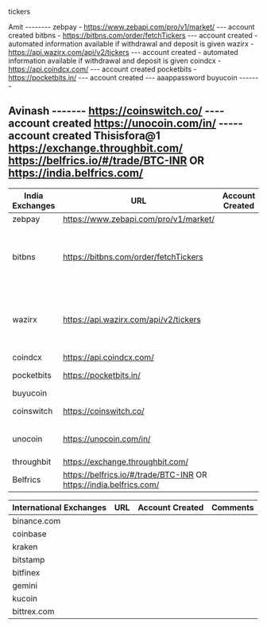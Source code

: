 tickers

Amit --------
zebpay - https://www.zebapi.com/pro/v1/market/  --- account created
bitbns - https://bitbns.com/order/fetchTickers   --- account created - automated information available if withdrawal and deposit is given
wazirx - https://api.wazirx.com/api/v2/tickers   --- account created - automated information available if withdrawal and deposit is given
coindcx - https://api.coindcx.com/   --- account created
pocketbits - https://pocketbits.in/  --- account created --- aaappassword
buyucoin -------

Avinash -------
https://coinswitch.co/  ----account created
https://unocoin.com/in/ ----- account created Thisisfora@1
https://exchange.throughbit.com/
https://belfrics.io/#/trade/BTC-INR OR https://india.belfrics.com/
-------



| India Exchanges  | URL | Account Created | Comments |
| ------------- | ------------- | ------------- | ------------- | 
| zebpay | https://www.zebapi.com/pro/v1/market/ |  | |
| bitbns |  https://bitbns.com/order/fetchTickers | | automated information available if withdrawal and deposit is given |
| wazirx | https://api.wazirx.com/api/v2/tickers | | automated information available if withdrawal and deposit is given |
| coindcx | https://api.coindcx.com/ | | |
| pocketbits | https://pocketbits.in/ | | aaap password |
| buyucoin |                          | | |
| coinswitch | https://coinswitch.co/ | | account created |
| unocoin | https://unocoin.com/in/ | | account created Thisisfora@1 |
| throughbit | https://exchange.throughbit.com/ | | |
| Belfrics | https://belfrics.io/#/trade/BTC-INR OR https://india.belfrics.com/ | | |


| International Exchanges  | URL | Account Created | Comments |
| ------------- | ------------- | ------------- | ------------- | 
| binance.com | | | |
| coinbase | | | |
| kraken | | | |
| bitstamp | | | |
| bitfinex | | | |
| gemini | | | |
| kucoin | | | |
| bittrex.com | | | |
